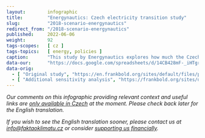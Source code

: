 ```yaml
---
layout:        infographic
title:         "Energynautics: Czech electricity transition study"
slug:          "2018-scenario-energynautics"
redirect_from: "/2018-scenario-energynautics"
published:     2022-06-06
weight:        92
tags-scopes:   [ cz ]
tags-topics:   [ energy, policies ]
caption:       "This study by Energynautics explores how much the Czech electricity generation industry could change by 2030. Specifically, it analyzes how the shutdown of coal power plants and their gradual replacement by renewable energy sources would impact the electricity system in the country. The study concludes that the transition from coal to renewables would not be a major problem for the system stability."
data-our:      "https://docs.google.com/spreadsheets/d/14CB428mF-_iHTgrLb2Dd0zJZ4xHUMdGhbr_FZ2fZy6k/edit"
data-orig:
  - [ "Original study", "https://en.frankbold.org/sites/default/files/publikace/czech_grid_without_coal_by_2030_fin_0.pdf" ]
  - [ "Additional sensitivity analysis", "https://frankbold.org/sites/default/files/publikace/sensitivity_analysis_czech_grid_without_coal_by_2030.pdf" ]
---
```


_Our comments on this infographic providing relevant context and useful links are [only available in Czech](https://faktaoklimatu.cz/studie/2018-scenar-energynautics) at the moment. Please check back later for the English translation._

_If you wish to see the English translation sooner, please contact us at [info@faktaoklimatu.cz](mailto:info@faktaoklimatu.cz) or consider [supporting us financially](https://www.darujme.cz/projekt/1203742)._
